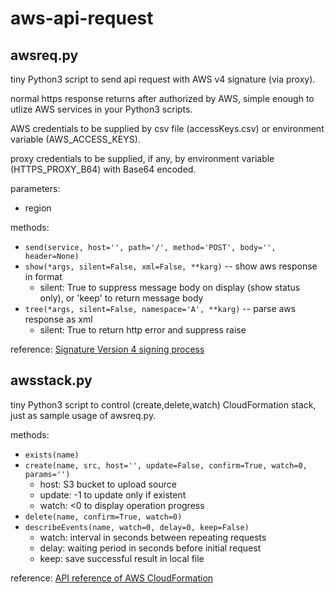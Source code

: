 # aws-api-request

## awsreq.py
tiny Python3 script to send api request with AWS v4 signature (via proxy).

normal https response returns after authorized by AWS,
simple enough to utlize AWS services in your Python3 scripts.

AWS credentials to be supplied by csv file (accessKeys.csv) or environment variable (AWS_ACCESS_KEYS).

proxy credentials to be supplied, if any, by environment variable (HTTPS_PROXY_B64) with Base64 encoded.

parameters:
- region

methods:
- `send(service, host='', path='/', method='POST', body='', header=None)`
- `show(*args, silent=False, xml=False, **karg)`
  -- show aws response in format
  * silent: True to suppress message body on display (show status only), or 'keep' to return message body
- `tree(*args, silent=False, namespace='A', **karg)`
  -- parse aws response as xml
  * silent: True to return http error and suppress raise

reference:
  [Signature Version 4 signing process](https://docs.aws.amazon.com/general/latest/gr/signature-version-4.html)

## awsstack.py
tiny Python3 script to control (create,delete,watch) CloudFormation stack,
just as sample usage of awsreq.py.

methods:
- `exists(name)`
- `create(name, src, host='', update=False, confirm=True, watch=0, params='')`
  * host: S3 bucket to upload source
  * update: -1 to update only if existent
  * watch: <0 to display operation progress
- `delete(name, confirm=True, watch=0)`
- `describeEvents(name, watch=0, delay=0, keep=False)`
  * watch: interval in seconds between repeating requests
  * delay: waiting period in seconds before initial request
  * keep: save successful result in local file

reference:
  [API reference of AWS CloudFormation](https://docs.aws.amazon.com/AWSCloudFormation/latest/APIReference/Welcome.html)
